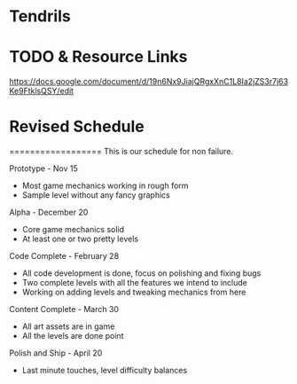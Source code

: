 Tendrils
========

# TODO & Resource Links
https://docs.google.com/document/d/19n6Nx9JiajQRgxXnC1L8Ia2jZS3r7j63Ke9FtklsQSY/edit

# Revised Schedule
==================
This is our schedule for non failure.

Prototype           - Nov 15
* Most game mechanics working in rough form
* Sample level without any fancy graphics

Alpha               - December 20
* Core game mechanics solid
* At least one or two pretty levels

Code Complete       - February 28
* All code development is done, focus on polishing and fixing bugs
* Two complete levels with all the features we intend to include
* Working on adding levels and tweaking mechanics from here

Content Complete    - March 30
* All art assets are in game
* All the levels are done point

Polish and Ship     - April 20
* Last minute touches, level difficulty balances


